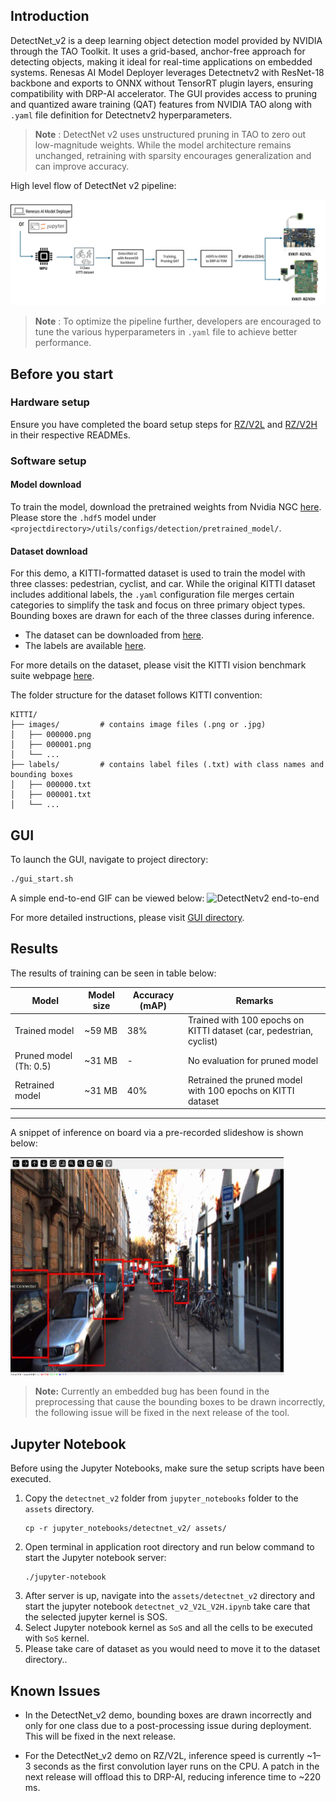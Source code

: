 ## Introduction

DetectNet_v2 is a deep learning object detection model provided by NVIDIA through the TAO Toolkit. It uses a grid-based, anchor-free approach for detecting objects, making it ideal for real-time applications on embedded systems. Renesas AI Model Deployer leverages Detectnetv2 with ResNet-18 backbone and exports to ONNX without TensorRT plugin layers, ensuring compatibility with DRP-AI accelerator. The GUI provides access to pruning and quantized aware training (QAT) features from NVIDIA TAO along with `.yaml` file definition for Detectnetv2 hyperparameters.  

> **Note** : DetectNet v2 uses unstructured pruning in TAO to zero out low-magnitude weights. While the model architecture remains unchanged, retraining with sparsity encourages generalization and can improve accuracy.  

High level flow of DetectNet v2 pipeline:

![Renesas TAO GUI DetectNetv2 pipeline](../../docs/assets/Detectnet_v2_workflow.png)

> **Note** : To optimize the pipeline further, developers are encouraged to tune the various hyperparameters in `.yaml` file to achieve better performance.

## Before you start

### Hardware setup 

Ensure you have completed the board setup steps  for [RZ/V2L](../../board_bringup/rz_v2l/readme.md) and [RZ/V2H](../../board_bringup/rz_v2h/readme.md) in their respective READMEs.


### Software setup

#### Model download 
To train the model, download the pretrained weights from Nvidia NGC [here](https://catalog.ngc.nvidia.com/orgs/nvidia/teams/tao/models/pretrained_classification/files?version=resnet18).   
Please store the `.hdf5` model under `<projectdirectory>/utils/configs/detection/pretrained_model/`. 

#### Dataset download

For this demo, a KITTI-formatted dataset is used to train the model with three classes: pedestrian, cyclist, and car. While the original KITTI dataset includes additional labels, the `.yaml` configuration file merges certain categories to simplify the task and focus on three primary object types. Bounding boxes are drawn for each of the three classes during inference.


- The dataset can be downloaded from [here](https://www.cvlibs.net/download.php?file=data_object_image_2.zip).
- The labels are available [here](https://www.cvlibs.net/download.php?file=data_object_label_2.zip).

For more details on the dataset, please visit the KITTI vision benchmark suite webpage [here](https://www.cvlibs.net/datasets/kitti/eval_object.php?obj_benchmark=2d).

The folder structure for the dataset follows KITTI convention:
```
KITTI/
├── images/         # contains image files (.png or .jpg)
│   ├── 000000.png
│   ├── 000001.png
│   └── ...
├── labels/         # contains label files (.txt) with class names and bounding boxes
│   ├── 000000.txt
│   ├── 000001.txt
│   └── ...
```

## GUI 


To launch the GUI, navigate to project directory:
```bash
./gui_start.sh
```

A simple end-to-end GIF can be viewed below:
![DetectNetv2 end-to-end](../../docs/assets/Detectnetv2_workflow.gif)

For more detailed instructions, please visit [GUI directory](../../gui/readme.md).  

## Results 

The results of training can be seen in table below:

| Model             | Model size | Accuracy (mAP) | Remarks                                                                 |
|------------------|------------|----------------|-------------------------------------------------------------------------|
| Trained model    | ~59 MB     | 38%            | Trained with 100 epochs on KITTI dataset (car, pedestrian, cyclist)    |
| Pruned model (Th: 0.5) | ~31 MB     | -              | No evaluation for pruned model                                          |
| Retrained model  | ~31 MB     | 40%            | Retrained the pruned model with 100 epochs on KITTI dataset            |
------------------

A snippet of inference on board via a pre-recorded slideshow is shown below:

![Detectnet V2 inference output](../../docs/assets/Detectnet_v2_result_1.png)


> **Note:** Currently an embedded bug has been found in the preprocessing that cause the bounding boxes to be drawn incorrectly, the following issue will be fixed in the next release of the tool.

## Jupyter Notebook

Before using the Jupyter Notebooks, make sure the setup scripts have been executed.

1. Copy the `detectnet_v2` folder from `jupyter_notebooks` folder to the `assets` directory.
    ```
    cp -r jupyter_notebooks/detectnet_v2/ assets/
    ```
2. Open terminal in application root directory and run below command to start the Jupyter notebook server:
    ```
    ./jupyter-notebook
    ```
3. After server is up, navigate into the `assets/detectnet_v2` directory and start the jupyter notebook `detectnet_v2_V2L_V2H.ipynb`
    take care that the selected jupyter kernel is SOS.
4. Select Jupyter notebook kernel as `SoS` and all the cells to be executed with `SoS` kernel.
5. Please take care of dataset  as you would need to move it to the dataset directory..


## Known Issues

- In the DetectNet_v2 demo, bounding boxes are drawn incorrectly and only for one class due to a post-processing issue during deployment. This will be fixed in the next release.

- For the DetectNet_v2 demo on RZ/V2L, inference speed is currently ~1–3 seconds as the first convolution layer runs on the CPU. A patch in the next release will offload this to DRP-AI, reducing inference time to ~220 ms.
